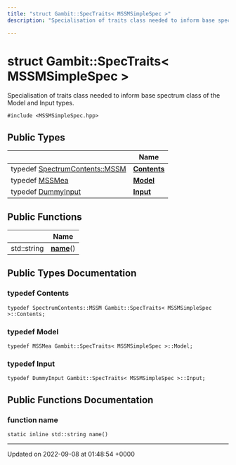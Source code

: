 ```yaml
---
title: "struct Gambit::SpecTraits< MSSMSimpleSpec >"
description: "Specialisation of traits class needed to inform base spectrum class of the Model and Input types. "

---
```


# struct Gambit::SpecTraits< MSSMSimpleSpec >



Specialisation of traits class needed to inform base spectrum class of the Model and Input types. 


`#include <MSSMSimpleSpec.hpp>`

## Public Types

|                | Name           |
| -------------- | -------------- |
| typedef [SpectrumContents::MSSM](/documentation/code/classes/structgambit_1_1spectrumcontents_1_1mssm/) | **[Contents](/documentation/code/classes/structgambit_1_1spectraits_3_01mssmsimplespec_01_4/#typedef-gambitspectraits-mssmsimplespec-contents)**  |
| typedef [MSSMea](/documentation/code/classes/classgambit_1_1mssmea/) | **[Model](/documentation/code/classes/structgambit_1_1spectraits_3_01mssmsimplespec_01_4/#typedef-gambitspectraits-mssmsimplespec-model)**  |
| typedef [DummyInput](/documentation/code/classes/classgambit_1_1dummyinput/) | **[Input](/documentation/code/classes/structgambit_1_1spectraits_3_01mssmsimplespec_01_4/#typedef-gambitspectraits-mssmsimplespec-input)**  |

## Public Functions

|                | Name           |
| -------------- | -------------- |
| std::string | **[name](/documentation/code/classes/structgambit_1_1spectraits_3_01mssmsimplespec_01_4/#function-gambitspectraits-mssmsimplespec-name)**() |

## Public Types Documentation

### typedef Contents

```
typedef SpectrumContents::MSSM Gambit::SpecTraits< MSSMSimpleSpec >::Contents;
```


### typedef Model

```
typedef MSSMea Gambit::SpecTraits< MSSMSimpleSpec >::Model;
```


### typedef Input

```
typedef DummyInput Gambit::SpecTraits< MSSMSimpleSpec >::Input;
```


## Public Functions Documentation

### function name

```
static inline std::string name()
```


-------------------------------

Updated on 2022-09-08 at 01:48:54 +0000